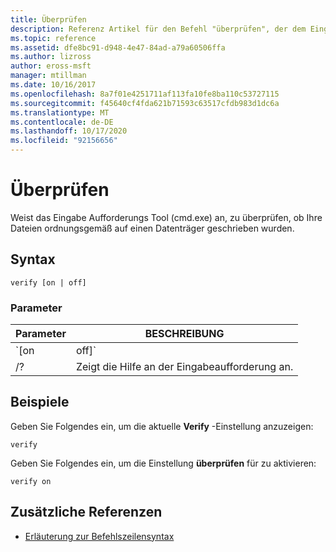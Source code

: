 ```yaml
---
title: Überprüfen
description: Referenz Artikel für den Befehl "überprüfen", der dem Eingabe Aufforderungs Tool mitteilt, ob die Dateien ordnungsgemäß auf einen Datenträger geschrieben werden.
ms.topic: reference
ms.assetid: dfe8bc91-d948-4e47-84ad-a79a60506ffa
ms.author: lizross
author: eross-msft
manager: mtillman
ms.date: 10/16/2017
ms.openlocfilehash: 8a7f01e4251711af113fa10fe8ba110c53727115
ms.sourcegitcommit: f45640cf4fda621b71593c63517cfdb983d1dc6a
ms.translationtype: MT
ms.contentlocale: de-DE
ms.lasthandoff: 10/17/2020
ms.locfileid: "92156656"
---
```

# <a name="verify"></a>Überprüfen

Weist das Eingabe Aufforderungs Tool (cmd.exe) an, zu überprüfen, ob Ihre Dateien ordnungsgemäß auf einen Datenträger geschrieben wurden.

## <a name="syntax"></a>Syntax

```
verify [on | off]
```

### <a name="parameters"></a>Parameter

| Parameter | BESCHREIBUNG |
|--|--|
| `[on | off]` | Schaltet die **Überprüfung** ein oder aus. |
| /? | Zeigt die Hilfe an der Eingabeaufforderung an. |

## <a name="examples"></a>Beispiele

Geben Sie Folgendes ein, um die aktuelle **Verify** -Einstellung anzuzeigen:

```
verify
```

Geben Sie Folgendes ein, um die Einstellung **überprüfen** für zu aktivieren:

```
verify on
```

## <a name="additional-references"></a>Zusätzliche Referenzen

- [Erläuterung zur Befehlszeilensyntax](command-line-syntax-key.md)
